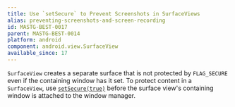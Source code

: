 ```yaml
---
title: Use `setSecure` to Prevent Screenshots in SurfaceViews
alias: preventing-screenshots-and-screen-recording
id: MASTG-BEST-0017
parent: MASTG-BEST-0014
platform: android
component: android.view.SurfaceView
available_since: 17
---
```


`SurfaceView` creates a separate surface that is not protected by `FLAG_SECURE` even if the containing window has it set. To protect content in a `SurfaceView`, use [`setSecure(true)`](https://developer.android.com/reference/android/view/SurfaceView#setSecure(boolean)) before the surface view's containing window is attached to the window manager.
